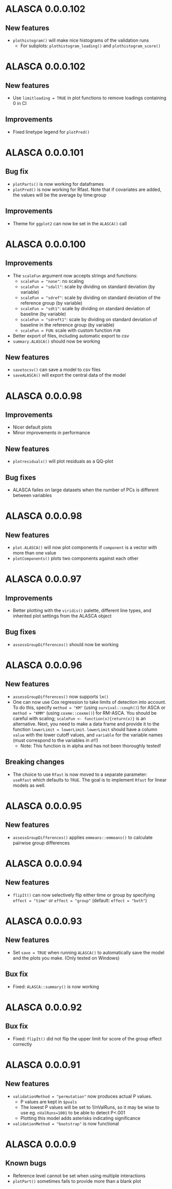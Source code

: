 # ALASCA 0.0.0.102

## New features

* `plothistogram()` will make nice histograms of the validation runs
  * For subplots: `plothistogram_loading()` and `plothistogram_score()`

# ALASCA 0.0.0.102

## New features

* Use `limitloading = TRUE` in plot functions to remove loadings containing 0 in CI

## Improvements

* Fixed linetype legend for `plotPred()`

# ALASCA 0.0.0.101

## Bug fix

* `plotParts()` is now working for dataframes
* `plotPred()` is now working for Rfast. Note that if covariates are added, the values will be the average by time:group

## Improvements

* Theme for `ggplot2` can now be set in the `ALASCA()` call

# ALASCA 0.0.0.100

## Improvements

* The `scaleFun` argument now accepts strings and functions:
  * `scaleFun = "none"`: no scaling
  * `scaleFun = "sdall"`: scale by dividing on standard deviation (by variable)
  * `scaleFun = "sdref"`: scale by dividing on standard deviation of the reference group (by variable)
  * `scaleFun = "sdt1"`: scale by dividing on standard deviation of baseline (by variable)
  * `scaleFun = "sdreft1"`: scale by dividing on standard deviation of baseline in the reference group (by variable)
  * `scaleFun = FUN`: scale with custom function `FUN`
* Better export of files, including automatic export to csv
* `summary.ALASCA()` should now be working

## New features

* `savetocsv()` can save a model to csv files
* `saveALASCA()` will export the central data of the model

# ALASCA 0.0.0.98

## Improvements

* Nicer default plots
* Minor improvements in performance

## New features

* `plotresiduals()` will plot residuals as a QQ-plot

## Bug fixes

* ALASCA failes on large datasets when the number of PCs is different between variables

# ALASCA 0.0.0.98

## New features

* `plot.ALASCA()` will now plot components if `component` is a vector with more than one value
* `plotComponents()` plots two components against each other

# ALASCA 0.0.0.97

## Improvements

* Better plotting with the `viridis()` palette, different line types, and inherited plot settings from the ALASCA object

## Bug fixes

* `assessGroupDifferences()` should now be working

# ALASCA 0.0.0.96

## New features

* `assessGroupDifferences()` now supports `lm()`
* One can now use Cox regression to take limits of detection into account. To do this, specify `method = "KM"` (using `survival::coxph()`) for ASCA or `method = "KMM"` (using `coxme::coxme()`) for RM-ASCA. You should be careful with scaling; `scaleFun <- function(x){return(x)}` is an alternative. Next, you need to make a data frame and provide it to the function `lowerLimit = lowerLimit`. `lowerLimit` should have a column `value` with the lower cutoff values, and `variable` for the variable names (must correspond to the variables in `df`!)
  * Note: This function is in alpha and has not been thoroughly tested!

## Breaking changes

* The choice to use `Rfast` is now moved to a separate parameter: `useRfast` which defaults to `TRUE`. The goal is to implement `Rfast` for linear models as well.

# ALASCA 0.0.0.95

## New features

* `assessGroupDifferences()` applies `emmeans::emmeans()` to calculate pairwise group differences

# ALASCA 0.0.0.94

## New features

* `flipIt()` can now selectively flip either time or group by specifying `effect = "time"` or `effect = "group"` (default: `effect = "both"`)

# ALASCA 0.0.0.93

## New features

* Set `save = TRUE` when running `ALASCA()` to automatically save the model and the plots you make. (Only tested on Windows)

## Bux fix

* Fixed: `ALASCA::summary()` is now working

# ALASCA 0.0.0.92

## Bux fix

* Fixed: `flipIt()` did not flip the upper limit for score of the group effect correctly

# ALASCA 0.0.0.91

## New features

* `validationMethod = "permutation"` now produces actual P values.
  * P values are kept in `$pvals`
  * The lowest P values will be set to 1/nValRuns, so it may be wise to use eg. `nValRuns=1001` to be able to detect P<.001
  * Plotting this model adds asterisks indicating significance
* `validationMethod = "bootstrap"` is now functional

# ALASCA 0.0.0.9

## Known bugs

* Reference level cannot be set when using multiple interactions
* `plotPart()` sometimes fails to provide more than a blank plot